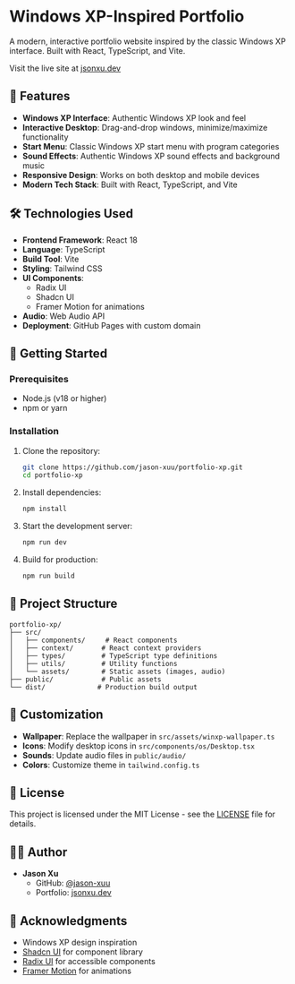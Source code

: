 # Windows XP-Inspired Portfolio

A modern, interactive portfolio website inspired by the classic Windows XP interface. Built with React, TypeScript, and Vite.

Visit the live site at [jsonxu.dev](https://jsonxu.dev)

## 🌟 Features

- **Windows XP Interface**: Authentic Windows XP look and feel
- **Interactive Desktop**: Drag-and-drop windows, minimize/maximize functionality
- **Start Menu**: Classic Windows XP start menu with program categories
- **Sound Effects**: Authentic Windows XP sound effects and background music
- **Responsive Design**: Works on both desktop and mobile devices
- **Modern Tech Stack**: Built with React, TypeScript, and Vite

## 🛠️ Technologies Used

- **Frontend Framework**: React 18
- **Language**: TypeScript
- **Build Tool**: Vite
- **Styling**: Tailwind CSS
- **UI Components**: 
  - Radix UI
  - Shadcn UI
  - Framer Motion for animations
- **Audio**: Web Audio API
- **Deployment**: GitHub Pages with custom domain

## 🚀 Getting Started

### Prerequisites

- Node.js (v18 or higher)
- npm or yarn

### Installation

1. Clone the repository:
   ```bash
   git clone https://github.com/jason-xuu/portfolio-xp.git
   cd portfolio-xp
   ```

2. Install dependencies:
   ```bash
   npm install
   ```

3. Start the development server:
   ```bash
   npm run dev
   ```

4. Build for production:
   ```bash
   npm run build
   ```

## 📁 Project Structure

```
portfolio-xp/
├── src/
│   ├── components/     # React components
│   ├── context/       # React context providers
│   ├── types/         # TypeScript type definitions
│   ├── utils/         # Utility functions
│   └── assets/        # Static assets (images, audio)
├── public/            # Public assets
└── dist/             # Production build output
```

## 🎨 Customization

- **Wallpaper**: Replace the wallpaper in `src/assets/winxp-wallpaper.ts`
- **Icons**: Modify desktop icons in `src/components/os/Desktop.tsx`
- **Sounds**: Update audio files in `public/audio/`
- **Colors**: Customize theme in `tailwind.config.ts`

## 📝 License

This project is licensed under the MIT License - see the [LICENSE](LICENSE) file for details.

## 👨‍💻 Author

- **Jason Xu**
  - GitHub: [@jason-xuu](https://github.com/jason-xuu)
  - Portfolio: [jsonxu.dev](https://jsonxu.dev)

## 🙏 Acknowledgments

- Windows XP design inspiration
- [Shadcn UI](https://ui.shadcn.com/) for component library
- [Radix UI](https://www.radix-ui.com/) for accessible components
- [Framer Motion](https://www.framer.com/motion/) for animations
